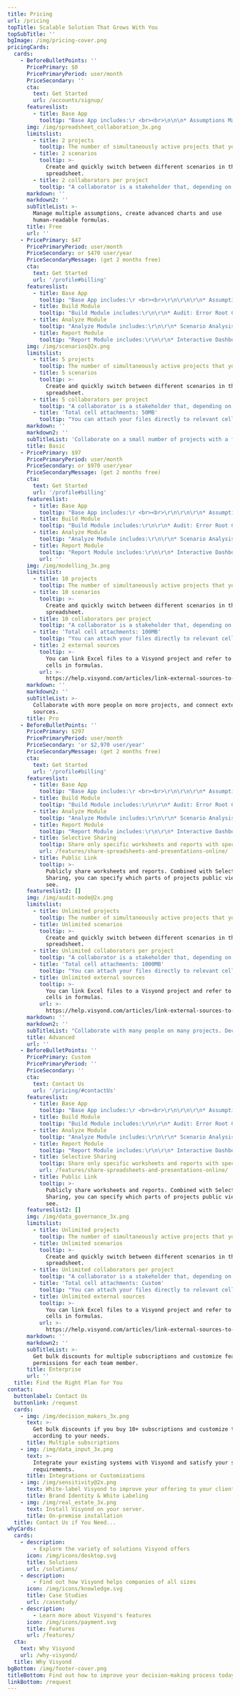 ```yaml
---
title: Pricing
url: /pricing
topTitle: Scalable Solution That Grows With You
topSubTitle: ''
bgImage: /img/pricing-cover.png
pricingCards:
  cards:
    - BeforeBulletPoints: ''
      PricePrimary: $0
      PricePrimaryPeriod: user/month
      PriceSecondary: ''
      cta:
        text: Get Started
        url: /accounts/signup/
      featureslist:
        - title: Base App
          tooltip: "Base App includes:\r <br><br>\n\n\n* Assumptions Management\r\n* Scenario Management\n* Human-readable Formulas\r\n* Project Status Report\r\n* Advanced Charts\r\n* Basic Project Sharing"
      img: /img/spreadsheet_collaboration_3x.png
      limitslist:
        - title: 2 projects
          tooltip: The number of simultaneously active projects that you can work on.
        - title: 2 scenarios
          tooltip: >-
            Create and quickly switch between different scenarios in the
            spreadsheet.
        - title: 2 collaborators per project
          tooltip: "A collaborator is a stakeholder that, depending on the permissions you set and their subscription, can view or edit all or some worksheets and dashboard/slides.\r"
      markdown: ''
      markdown2: ''
      subTitleList: >-
        Manage multiple assumptions, create advanced charts and use
        human-readable formulas.
      title: Free
      url: ''
    - PricePrimary: $47
      PricePrimaryPeriod: user/month
      PriceSecondary: or $470 user/year
      PriceSecondaryMessage: (get 2 months free)
      cta:
        text: Get Started
        url: '/profile#billing'
      featureslist:
        - title: Base App
          tooltip: "Base App includes:\r <br><br>\r\n\r\n\r\n* Assumptions Management\r\n* Scenario Management\r\n* Human-readable Formulas\r\n* Project Status Report\r\n* Advanced Charts\r\n* Basic Project Sharing"
        - title: Build Module
          tooltip: "Build Module includes:\r\n\r\n* Audit: Error Root Cause Analysis\r\n* Audit: Anomaly Detection\r\n* Attachments and Conversations in Cells"
        - title: Analyze Module
          tooltip: "Analyze Module includes:\r\n\r\n* Scenario Analysis\r\n* Scenario Waterfall\n* Sensitivity Analysis\r\n* Tornado Analysis\r\n* Monte Carlo Simulations"
        - title: Report Module
          tooltip: "Report Module includes:\r\n\r\n* Interactive Dashboards\r\n* Financial Statements\r\n* Pivots"
      img: /img/scenarios@2x.png
      limitslist:
        - title: 5 projects
          tooltip: The number of simultaneously active projects that you can work on.
        - title: 5 scenarios
          tooltip: >-
            Create and quickly switch between different scenarios in the
            spreadsheet.
        - title: 5 collaborators per project
          tooltip: "A collaborator is a stakeholder that, depending on the permissions you set and their subscription, can view or edit all or some worksheets and dashboard/slides.\r"
        - title: 'Total cell attachments: 50MB'
          tooltip: "You can attach your files directly to relevant cells.\r"
      markdown: ''
      markdown2: ''
      subTitleList: 'Collaborate on a small number of projects with a few people. '
      title: Basic
    - PricePrimary: $97
      PricePrimaryPeriod: user/month
      PriceSecondary: or $970 user/year
      PriceSecondaryMessage: (get 2 months free)
      cta:
        text: Get Started
        url: '/profile#billing'
      featureslist:
        - title: Base App
          tooltip: "Base App includes:\r <br><br>\r\n\r\n\r\n* Assumptions Management\r\n* Scenario Management\r\n* Human-readable Formulas\r\n* Project Status Report\r\n* Advanced Charts\r\n* Basic Project Sharing"
        - title: Build Module
          tooltip: "Build Module includes:\r\n\r\n* Audit: Error Root Cause Analysis\r\n* Audit: Anomaly Detection\r\n* Attachments and Conversations in Cells"
        - title: Analyze Module
          tooltip: "Analyze Module includes:\r\n\r\n* Scenario Analysis\r\n* Scenario Waterfall\r\n* Sensitivity Analysis\r\n* Tornado Analysis\r\n* Monte Carlo Simulations"
        - title: Report Module
          tooltip: "Report Module includes:\r\n\r\n* Interactive Dashboards\r\n* Financial Statements\r\n* Pivots"
          url: ''
      img: /img/modelling_3x.png
      limitslist:
        - title: 10 projects
          tooltip: The number of simultaneously active projects that you can work on.
        - title: 10 scenarios
          tooltip: >-
            Create and quickly switch between different scenarios in the
            spreadsheet.
        - title: 10 collaborators per project
          tooltip: "A collaborator is a stakeholder that, depending on the permissions you set and their subscription, can view or edit all or some worksheets and dashboard/slides.\r"
        - title: 'Total cell attachments: 100MB'
          tooltip: "You can attach your files directly to relevant cells.\r"
        - title: 2 external sources
          tooltip: >-
            You can link Excel files to a Visyond project and refer to their
            cells in formulas.
          url: >-
            https://help.visyond.com/articles/link-external-sources-to-visyond-cells/
      markdown: ''
      markdown2: ''
      subTitleList: >-
        Collaborate with more people on more projects, and connect external
        sources.
      title: Pro
    - BeforeBulletPoints: ''
      PricePrimary: $297
      PricePrimaryPeriod: user/month
      PriceSecondary: 'or $2,970 user/year'
      PriceSecondaryMessage: (get 2 months free)
      cta:
        text: Get Started
        url: '/profile#billing'
      featureslist:
        - title: Base App
          tooltip: "Base App includes:\r <br><br>\r\n\r\n\r\n* Assumptions Management\r\n* Scenario Management\r\n* Human-readable Formulas\r\n* Project Status Report\r\n* Advanced Charts\r\n* Basic Project Sharing"
        - title: Build Module
          tooltip: "Build Module includes:\r\n\r\n* Audit: Error Root Cause Analysis\r\n* Audit: Anomaly Detection\r\n* Attachments and Conversations in Cells"
        - title: Analyze Module
          tooltip: "Analyze Module includes:\r\n\r\n* Scenario Analysis\r\n* Scenario Waterfall\r\n* Sensitivity Analysis\r\n* Tornado Analysis\r\n* Monte Carlo Simulations"
        - title: Report Module
          tooltip: "Report Module includes:\r\n\r\n* Interactive Dashboards\r\n* Financial Statements\r\n* Pivots"
        - title: Selective Sharing
          tooltip: Share only specific worksheets and reports with specific people.
          url: /features/share-spreadsheets-and-presentations-online/
        - title: Public Link
          tooltip: >-
            Publicly share worksheets and reports. Combined with Selective
            Sharing, you can specify which parts of projects public viewers can
            see.
      featureslist2: []
      img: /img/audit-mode@2x.png
      limitslist:
        - title: Unlimited projects
          tooltip: The number of simultaneously active projects that you can work on.
        - title: Unlimited scenarios
          tooltip: >-
            Create and quickly switch between different scenarios in the
            spreadsheet.
        - title: Unlimited collaborators per project
          tooltip: "A collaborator is a stakeholder that, depending on the permissions you set and their subscription, can view or edit all or some worksheets and dashboard/slides.\r\n"
        - title: 'Total cell attachments: 1000MB'
          tooltip: "You can attach your files directly to relevant cells.\r"
        - title: Unlimited external sources
          tooltip: >-
            You can link Excel files to a Visyond project and refer to their
            cells in formulas.
          url: >-
            https://help.visyond.com/articles/link-external-sources-to-visyond-cells/
      markdown: ''
      markdown2: ''
      subTitleList: "Collaborate with many people on many projects. Decide who can see and interact with specific worksheets and reports.\r\n"
      title: Advanced
      url: ''
    - BeforeBulletPoints: ''
      PricePrimary: Custom
      PricePrimaryPeriod: ''
      PriceSecondary: ''
      cta:
        text: Contact Us
        url: '/pricing/#contactUs'
      featureslist:
        - title: Base App
          tooltip: "Base App includes:\r <br><br>\r\n\r\n\r\n* Assumptions Management\r\n* Scenario Management\r\n* Human-readable Formulas\r\n* Project Status Report\r\n* Advanced Charts\r\n* Basic Project Sharing"
        - title: Build Module
          tooltip: "Build Module includes:\r\n\r\n* Audit: Error Root Cause Analysis\r\n* Audit: Anomaly Detection\r\n* Attachments and Conversations in Cells"
        - title: Analyze Module
          tooltip: "Analyze Module includes:\r\n\r\n* Scenario Analysis\r\n* Scenario Waterfall\r\n* Sensitivity Analysis\r\n* Tornado Analysis\r\n* Monte Carlo Simulations"
        - title: Report Module
          tooltip: "Report Module includes:\r\n\r\n* Interactive Dashboards\r\n* Financial Statements\r\n* Pivots"
        - title: Selective Sharing
          tooltip: Share only specific worksheets and reports with specific people.
          url: /features/share-spreadsheets-and-presentations-online/
        - title: Public Link
          tooltip: >-
            Publicly share worksheets and reports. Combined with Selective
            Sharing, you can specify which parts of projects public viewers can
            see.
      featureslist2: []
      img: /img/data_governance_3x.png
      limitslist:
        - title: Unlimited projects
          tooltip: The number of simultaneously active projects that you can work on.
        - title: Unlimited scenarios
          tooltip: >-
            Create and quickly switch between different scenarios in the
            spreadsheet.
        - title: Unlimited collaborators per project
          tooltip: "A collaborator is a stakeholder that, depending on the permissions you set and their subscription, can view or edit all or some worksheets and dashboard/slides.\r\n"
        - title: 'Total cell attachments: Custom'
          tooltip: "You can attach your files directly to relevant cells.\r"
        - title: Unlimited external sources
          tooltip: >-
            You can link Excel files to a Visyond project and refer to their
            cells in formulas.
          url: >-
            https://help.visyond.com/articles/link-external-sources-to-visyond-cells/
      markdown: ''
      markdown2: ''
      subTitleList: >-
        Get bulk discounts for multiple subscriptions and customize features and
        permissions for each team member.
      title: Enterprise
      url: ''
  title: Find the Right Plan for You
contact:
  buttonlabel: Contact Us
  buttonlink: /request
  cards:
    - img: /img/decision_makers_3x.png
      text: >-
        Get bulk discounts if you buy 10+ subscriptions and customize them
        according to your needs.
      title: Multiple subscriptions
    - img: /img/data_input_3x.png
      text: >-
        Integrate your existing systems with Visyond and satisfy your specific
        requirements.
      title: Integrations or Customizations
    - img: /img/sensitivity@2x.png
      text: White-label Visyond to improve your offering to your clients.
      title: Brand Identity & White Labeling
    - img: /img/real_estate_3x.png
      text: Install Visyond on your server.
      title: On-premise installation
  title: Contact Us if You Need...
whyCards:
  cards:
    - description:
        - Explore the variety of solutions Visyond offers
      icon: /img/icons/desktop.svg
      title: Solutions
      url: /solutions/
    - description:
        - Find out how Visyond helps companies of all sizes
      icon: /img/icons/knowledge.svg
      title: Case Studies
      url: /casestudy/
    - description:
        - Learn more about Visyond's features
      icon: /img/icons/payment.svg
      title: Features
      url: /features/
  cta:
    text: Why Visyond
    url: /why-visyond/
  title: Why Visyond
bgBottom: /img/footer-cover.png
titleBottom: Find out how to improve your decision-making process today
linkBottom: /request
---
```


